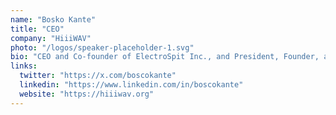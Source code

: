 ```yaml
---
name: "Bosko Kante"
title: "CEO"
company: "HiiiWAV"
photo: "/logos/speaker-placeholder-1.svg"
bio: "CEO and Co-founder of ElectroSpit Inc., and President, Founder, and Executive Director of HiiiWAV. Grammy-winning music producer and mechanical engineer who invented the patented ElectroSpit ESX-1 TalkBox. Through HiiiWAV, he empowers artists with AI and VR skills to thrive in the digital age."
links:
  twitter: "https://x.com/boscokante"
  linkedin: "https://www.linkedin.com/in/boscokante"
  website: "https://hiiiwav.org"
---
```

